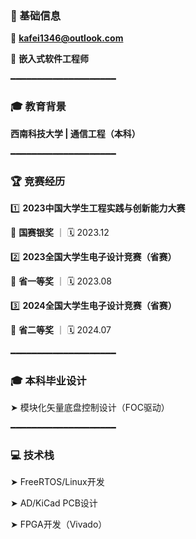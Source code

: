 
### 📌 基础信息

📧 **kafei1346@outlook.com**

🎯 **嵌入式软件工程师**

━━━━━━━━━━━━━━━━━━━━

### 🎓 教育背景

**西南科技大学 |  通信工程（本科）**

━━━━━━━━━━━━━━━━━━━━

### 🏆 竞赛经历

1️⃣ **2023中国大学生工程实践与创新能力大赛**

   🥈 **国赛银奖** ｜ 🗓️ 2023.12

2️⃣ **2023全国大学生电子设计竞赛（省赛）**

   🥇 **省一等奖** ｜ 🗓️ 2023.08

3️⃣ **2024全国大学生电子设计竞赛（省赛）**

   🥈 **省二等奖** ｜ 🗓️ 2024.07
  
━━━━━━━━━━━━━━━━━━━━

### 🎓 本科毕业设计

➤ 模块化矢量底盘控制设计（FOC驱动）

━━━━━━━━━━━━━━━━━━━━

### 💻 技术栈

➤ FreeRTOS/Linux开发

➤ AD/KiCad PCB设计

➤ FPGA开发（Vivado）


